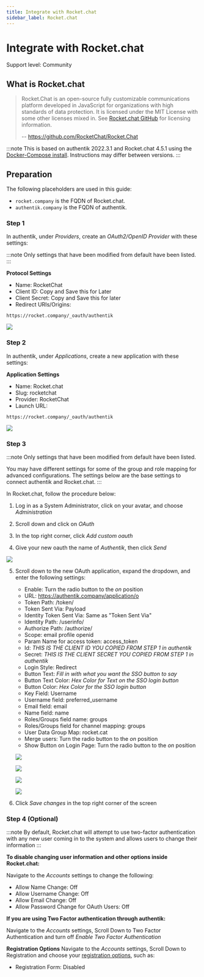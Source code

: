 ```yaml
---
title: Integrate with Rocket.chat
sidebar_label: Rocket.chat
---
```


# Integrate with Rocket.chat

<span class="badge badge--secondary">Support level: Community</span>

## What is Rocket.chat

> Rocket.Chat is an open-source fully customizable communications platform developed in JavaScript for organizations with high standards of data protection. It is licensed under the MIT License with some other licenses mixed in. See [Rocket.chat GitHub](https://github.com/RocketChat/Rocket.Chat/blob/develop/LICENSE) for licensing information.
>
> -- https://github.com/RocketChat/Rocket.Chat

:::note
This is based on authentik 2022.3.1 and Rocket.chat 4.5.1 using the [Docker-Compose install](https://docs.rocket.chat/quick-start/installing-and-updating/rapid-deployment-methods/docker-and-docker-compose/docker-containers). Instructions may differ between versions.
:::

## Preparation

The following placeholders are used in this guide:

- `rocket.company` is the FQDN of Rocket.chat.
- `authentik.company` is the FQDN of authentik.

### Step 1

In authentik, under _Providers_, create an _OAuth2/OpenID Provider_ with these settings:

:::note
Only settings that have been modified from default have been listed.
:::

**Protocol Settings**

- Name: RocketChat
- Client ID: Copy and Save this for Later
- Client Secret: Copy and Save this for later
- Redirect URIs/Origins:

```
https://rocket.company/_oauth/authentik
```

![](./rocketchat1.png)

### Step 2

In authentik, under _Applications_, create a new application with these settings:

**Application Settings**

- Name: Rocket.chat
- Slug: rocketchat
- Provider: RocketChat
- Launch URL:

```
https://rocket.company/_oauth/authentik

```

![](./rocketchat2.png)

### Step 3

:::note
Only settings that have been modified from default have been listed.

You may have different settings for some of the group and role mapping for advanced configurations. The settings below are the base settings to connect authentik and Rocket.chat.
:::

In Rocket.chat, follow the procedure below:

1. Log in as a System Administrator, click on your avatar, and choose _Administration_

2. Scroll down and click on _OAuth_

3. In the top right corner, click _Add custom oauth_

4. Give your new oauth the name of _Authentik_, then click _Send_

![](./rocketchat6.png)

5. Scroll down to the new OAuth application, expand the dropdown, and enter the following settings:

    - Enable: Turn the radio button to the _on_ position
    - URL: https://authentik.company/application/o
    - Token Path: /token/
    - Token Sent Via: Payload
    - Identity Token Sent Via: Same as "Token Sent Via"
    - Identity Path: /userinfo/
    - Authorize Path: /authorize/
    - Scope: email profile openid
    - Param Name for access token: access_token
    - Id: _THIS IS THE CLIENT ID YOU COPIED FROM STEP 1 in authentik_
    - Secret: _THIS IS THE CLIENT SECRET YOU COPIED FROM STEP 1 in authentik_
    - Login Style: Redirect
    - Button Text: _Fill in with what you want the SSO button to say_
    - Button Text Color: _Hex Color for Text on the SSO login button_
    - Button Color: _Hex Color for the SSO login button_
    - Key Field: Username
    - Username field: preferred_username
    - Email field: email
    - Name field: name
    - Roles/Groups field name: groups
    - Roles/Groups field for channel mapping: groups
    - User Data Group Map: rocket.cat
    - Merge users: Turn the radio button to the _on_ position
    - Show Button on Login Page: Turn the radio button to the _on_ position

    ![](./rocketchat7.png)

    ![](./rocketchat8.png)

    ![](./rocketchat9.png)

    ![](./rocketchat10.png)

6. Click _Save changes_ in the top right corner of the screen

### Step 4 (Optional)

:::note
By default, Rocket.chat will attempt to use two-factor authentication with any new user coming in to the system and allows users to change their information
:::

**To disable changing user information and other options inside Rocket.chat:**

Navigate to the _Accounts_ settings to change the following:

- Allow Name Change: Off
- Allow Username Change: Off
- Allow Email Change: Off
- Allow Password Change for OAuth Users: Off

**If you are using Two Factor authentication through authentik:**

Navigate to the _Accounts_ settings, Scroll Down to Two Factor Authentication and turn off _Enable Two Factor Authentication_

**Registration Options**
Navigate to the _Accounts_ settings, Scroll Down to Registration and choose your [registration options](https://docs.rocket.chat/guides/administration/settings/account-settings#registration), such as:

- Registration Form: Disabled
